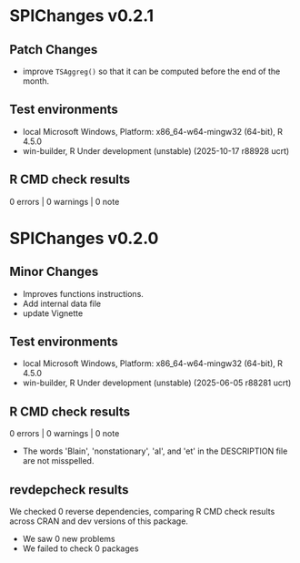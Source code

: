 # SPIChanges v0.2.1

## Patch Changes

-   improve `TSAggreg()` so that it can be computed before the end of the month.

## Test environments

-   local Microsoft Windows, Platform: x86_64-w64-mingw32 (64-bit), R 4.5.0
-   win-builder, R Under development (unstable) (2025-10-17 r88928 ucrt)

## R CMD check results

0 errors | 0 warnings | 0 note



# SPIChanges v0.2.0

## Minor Changes

-   Improves functions instructions.
-   Add internal data file
-   update Vignette

## Test environments

-   local Microsoft Windows, Platform: x86_64-w64-mingw32 (64-bit), R 4.5.0
-   win-builder, R Under development (unstable) (2025-06-05 r88281 ucrt)

## R CMD check results

0 errors | 0 warnings | 0 note

* The words 'Blain', 'nonstationary', 'al', and 'et' in the DESCRIPTION file are not misspelled.

## revdepcheck results

We checked 0 reverse dependencies, comparing R CMD check results across CRAN and dev versions of this package.

 * We saw 0 new problems
 * We failed to check 0 packages
